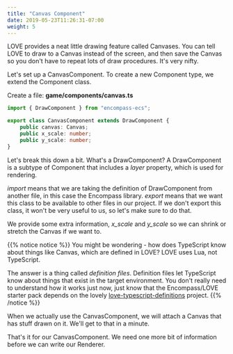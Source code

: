 ```yaml
---
title: "Canvas Component"
date: 2019-05-23T11:26:31-07:00
weight: 5
---
```


LOVE provides a neat little drawing feature called Canvases. You can tell LOVE to draw to a Canvas instead of the screen, and then save the Canvas so you don't have to repeat lots of draw procedures. It's very nifty.

Let's set up a CanvasComponent. To create a new Component type, we extend the Component class.

Create a file: **game/components/canvas.ts**

```ts
import { DrawComponent } from "encompass-ecs";

export class CanvasComponent extends DrawComponent {
    public canvas: Canvas;
    public x_scale: number;
    public y_scale: number;
}
```

Let's break this down a bit. What's a DrawComponent? A DrawComponent is a subtype of Component that includes a *layer* property, which is used for rendering.

*import* means that we are taking the definition of DrawComponent from another file, in this case the Encompass library. *export* means that we want this class to be available to other files in our project. If we don't export this class, it won't be very useful to us, so let's make sure to do that.

We provide some extra information, *x_scale* and *y_scale* so we can shrink or stretch the Canvas if we want to.

{{% notice notice %}}
You might be wondering - how does TypeScript know about things like Canvas, which are defined in LOVE? LOVE uses Lua, not TypeScript.

The answer is a thing called *definition files*. Definition files let TypeScript know about things that exist in the target environment. You don't really need to understand how it works just now, just know that the Encompass/LOVE starter pack depends on the lovely [love-typescript-definitions](https://github.com/hazzard993/love-typescript-definitions) project.
{{% /notice %}}

When we actually use the CanvasComponent, we will attach a Canvas that has stuff drawn on it. We'll get to that in a minute.

That's it for our CanvasComponent. We need one more bit of information before we can write our Renderer.
